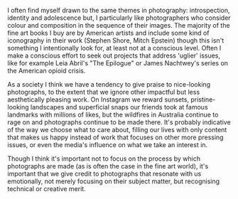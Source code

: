 I often find myself drawn to the same themes in photography: introspection, identity and adolescence but, I particularly like photographers who consider colour and composition in the sequence of their images. The majority of the fine art books I buy are by American artists and include some kind of iconography in their work (Stephen Shore, Mitch Epstein) though this isn't something I intentionally look for, at least not at a conscious level. Often I make a conscious effort to seek out projects that address 'uglier' issues, like for example Leia Abril's "The Epilogue" or James Nachtwey's series on the American opioid crisis.

As a society I think we have a tendency to give praise to nice-looking photographs, to the extent that we ignore other impactful but less aesthetically pleasing work. On Instagram we reward sunsets, pristine-looking landscapes and superficial snaps our friends took at famous landmarks with millions of likes, but the wildfires in Australia continue to rage on and photographs continue to be made there. It's probably indicative of the way we choose what to care about, filling our lives with only content that makes us happy instead of work that focuses on other more pressing issues, or even the media's influence on what we take an interest in.

Though I think it's important not to focus on the process by which photographs are made (as is often the case in the fine art world), it's important that we give credit to photographs that resonate with us emotionally, not merely focusing on their subject matter, but recognising technical or creative merit.